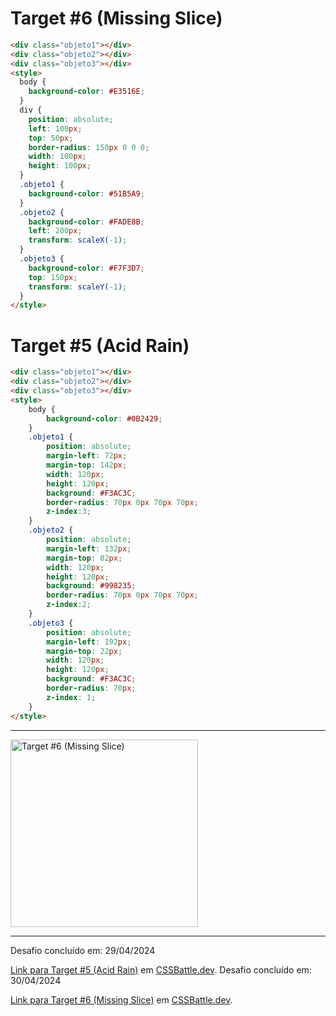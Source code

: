 # Target #6 (Missing Slice)

``` HTML
<div class="objeto1"></div>
<div class="objeto2"></div>
<div class="objeto3"></div>
<style>
  body {
    background-color: #E3516E;
  }
  div {
    position: absolute;
    left: 100px;
    top: 50px;
    border-radius: 150px 0 0 0;
    width: 100px;
    height: 100px;
  }
  .objeto1 {
    background-color: #51B5A9;
  }
  .objeto2 {
    background-color: #FADE8B;
    left: 200px;
    transform: scaleX(-1);
  }
  .objeto3 {
    background-color: #F7F3D7;
    top: 150px;
    transform: scaleY(-1);
  }
</style>
```
# Target #5 (Acid Rain)

```HTML
<div class="objeto1"></div>
<div class="objeto2"></div>
<div class="objeto3"></div>
<style>
    body {
        background-color: #0B2429;
    }
    .objeto1 {
        position: absolute;
        margin-left: 72px;
        margin-top: 142px;
        width: 120px;
        height: 120px;
        background: #F3AC3C;
        border-radius: 70px 0px 70px 70px;
        z-index:3;
    }
    .objeto2 {
        position: absolute;
        margin-left: 132px;
        margin-top: 82px;
        width: 120px;
        height: 120px;
        background: #998235;
        border-radius: 70px 0px 70px 70px;
        z-index:2;
    }
    .objeto3 {
        position: absolute;
        margin-left: 192px;
        margin-top: 22px;
        width: 120px;
        height: 120px;
        background: #F3AC3C;
        border-radius: 70px;
        z-index: 1;
    }
</style>
```

---
<img src="https://cssbattle.dev/targets/6.png" title="Target #6 (Missing Slice)" width="300px">

---

Desafio concluído em: 29/04/2024

[Link para Target #5 (Acid Rain)](https://cssbattle.dev/play/5) em [CSSBattle.dev](https://cssbattle.dev/).
Desafio concluído em: 30/04/2024

[Link para Target #6 (Missing Slice)](https://cssbattle.dev/play/6) em [CSSBattle.dev](https://cssbattle.dev/).